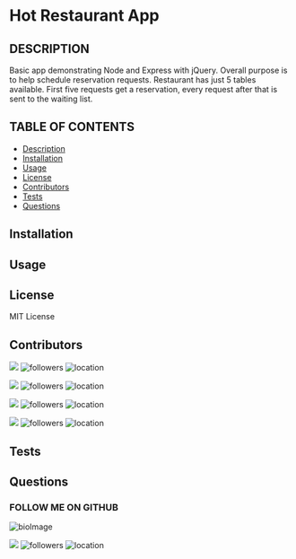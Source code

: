 
# Hot Restaurant App

## DESCRIPTION

Basic app demonstrating Node and Express with jQuery. Overall purpose is to help schedule reservation requests. Restaurant has just 5 tables available. First five requests get a reservation, every request after that is sent to the waiting list.


## TABLE OF CONTENTS

* [Description](#Description)
* [Installation](#Installation)
* [Usage](#Usage)
* [License](#License)
* [Contributors](#Contributors)
* [Tests](#Tests)
* [Questions](#Questions)



## Installation



## Usage



## License

MIT License

## Contributors

[![](https://img.shields.io/badge/github-makiwumi-brightgreen?style=plastic)](https://www.github.com/makiwumi)
![followers](https://img.shields.io/badge/Followers-10-brightgreen)
![location](https://img.shields.io/badge/Location-Baltimore_Maryland-blue)

[![](https://img.shields.io/badge/github-Antidetka-brightgreen?style=plastic)](https://www.github.com/Antidetka)
![followers](https://img.shields.io/badge/Followers-9-brightgreen)
![location](https://img.shields.io/badge/Location-Baltimore_Maryland-blue)

[![](https://img.shields.io/badge/github-altays-brightgreen?style=plastic)](https://www.github.com/altays)
![followers](https://img.shields.io/badge/Followers-10-brightgreen)
![location](https://img.shields.io/badge/Location-Baltimore_Maryland-blue)

[![](https://img.shields.io/badge/github-nrlong-brightgreen?style=plastic)](https://www.github.com/nrlong)
![followers](https://img.shields.io/badge/Followers-11-brightgreen)
![location](https://img.shields.io/badge/Location-Maryland-blue)

## Tests



## Questions




  ### FOLLOW ME ON GITHUB
  ![bioImage](https://avatars0.githubusercontent.com/u/59583325?v=4&s=200)
  
  [![](https://img.shields.io/badge/github-vsaleem-brightgreen?style=plastic)](https://www.github.com/vsaleem)
  ![followers](https://img.shields.io/badge/Followers-10-success) 
  ![location](https://img.shields.io/badge/Location-Baltimore_Maryland-ff69b4) 

   


